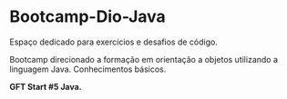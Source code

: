 # Bootcamp-Dio-Java
Espaço dedicado para exercícios e desafios de código.

Bootcamp direcionado a formação em orientação a objetos utilizando a linguagem Java. Conhecimentos básicos.

**GFT Start #5 Java.**
